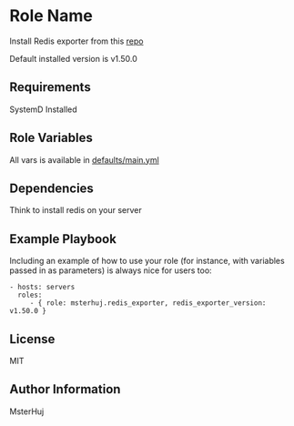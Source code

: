 Role Name
=========

Install Redis exporter from this [repo](https://github.com/oliver006/redis_exporter/releases)

Default installed version is v1.50.0

Requirements
------------

SystemD Installed 

Role Variables
--------------

All vars is available in [defaults/main.yml](defaults/main.yml)

Dependencies
------------

Think to install redis on your server

Example Playbook
----------------

Including an example of how to use your role (for instance, with variables passed in as parameters) is always nice for users too:

    - hosts: servers
      roles:
         - { role: msterhuj.redis_exporter, redis_exporter_version: v1.50.0 }

License
-------

MIT

Author Information
------------------

MsterHuj
